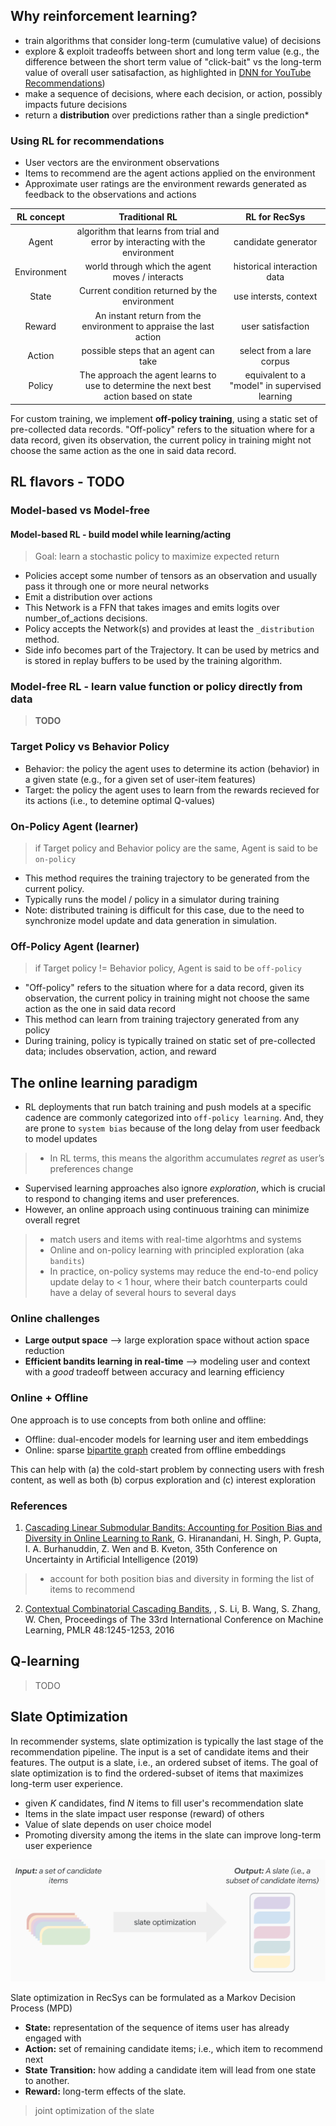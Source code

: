 ## Why reinforcement learning?
* train algorithms that consider long-term (cumulative value) of decisions
* explore & exploit tradeoffs between short and long term value (e.g., the difference between the short term value of "click-bait" vs the long-term value of overall user satisafaction, as highlighted in  [DNN for YouTube Recommendations](https://static.googleusercontent.com/media/research.google.com/en//pubs/archive/45530.pdf))
* make a sequence of decisions, where each decision, or action, possibly impacts future decisions
* return a **distribution** over predictions rather than a single prediction*

### Using RL for recommendations
* User vectors are the environment observations
* Items to recommend are the agent actions applied on the environment
* Approximate user ratings are the environment rewards generated as feedback to the observations and actions

| RL concept | Traditional RL | RL for RecSys |
| :--------: | :------------: | :-----------: |
|   Agent    | algorithm that learns from trial and error by interacting with the environment | candidate generator |
| Environment| world through which the agent moves / interacts | historical interaction data | 
|   State    | Current condition returned by the environment | use intersts, context |
|   Reward   | An instant return from the environment to appraise the last action | user satisfaction |
|   Action   | possible steps that an agent can take | select from a lare corpus |
|   Policy   | The approach the agent learns to use to determine the next best action based on state | equivalent to a "model" in supervised learning |

For custom training, we implement **off-policy training**, using a static set of pre-collected data records. "Off-policy" refers to the situation where for a data record, given its observation, the current policy in training might not choose the same action as the one in said data record.

## RL flavors - TODO

### Model-based vs Model-free

#### Model-based RL - build model while learning/acting

> Goal: learn a stochastic policy to maximize expected return

* Policies accept some number of tensors as an observation and usually pass it through one or more neural networks
* Emit a distribution over actions
* This Network is a FFN that takes images and emits logits over number_of_actions decisions.
* Policy accepts the Network(s) and provides at least the `_distribution` method.
* Side info becomes part of the Trajectory.  It can be used by metrics and is stored in replay buffers to be used by the training algorithm.

### Model-free RL - learn value function or policy directly from data

> **TODO**


### Target Policy vs Behavior Policy

* Behavior: the policy the agent uses to determine its action (behavior) in a given state (e.g., for a given set of user-item features)
* Target: the policy the agent uses to learn from the rewards recieved for its actions (i.e., to detemine optimal Q-values)

### On-Policy Agent (learner)

> if Target policy and Behavior policy are the same, Agent is said to be `on-policy`

* This method requires the training trajectory to be generated from the current policy.
* Typically runs the model / policy in a simulator during training
* Note: distributed training is difficult for this case, due to the need to synchronize model update and data generation in simulation.

### Off-Policy Agent (learner)

> if Target policy != Behavior policy, Agent is said to be `off-policy`

* "Off-policy" refers to the situation where for a data record, given its observation, the current policy in training might not choose the same action as the one in said data record
* This method can learn from training trajectory generated from any policy
* During training, policy is typically trained on static set of pre-collected data; includes observation, action, and reward


## The online learning paradigm
* RL deployments that run batch training and push models at a specific cadence are commonly categorized into `off-policy learning`. And, they are prone to `system bias` because of the long delay from user feedback to model updates
> * In RL terms, this means the algorithm accumulates *regret* as user’s preferences change
* Supervised learning approaches also ignore *exploration*, which is crucial to respond to changing items and user preferences. 
* However, an online approach using continuous training can minimize overall regret
> * match users and items with real-time algorhtms and systems
> * Online and on-policy learning with principled exploration (aka `bandits`)
> * In practice, on-policy systems may reduce the end-to-end policy update delay to < 1 hour, where their batch counterparts could have a delay of several hours to several days 

### Online challenges 
* **Large output space** --> large exploration space without action space reduction
* **Efficient bandits learning in real-time** --> modeling user and context with a *good* tradeoff between accuracy and learning efficiency

### Online + Offline
One approach is to use concepts from both online and offline:
* Offline: dual-encoder models for learning user and item embeddings
* Online: sparse [bipartite graph](https://www.geeksforgeeks.org/bipartite-graph/#:~:text=A%20Bipartite%20Graph%20is%20a,V%20and%20v%20to%20U.) created from offline embeddings

This can help with (a) the cold-start problem by connecting users with fresh content, as well as both (b) corpus exploration and (c) interest exploration

### References
1. [Cascading Linear Submodular Bandits: Accounting for Position Bias and Diversity in Online Learning to Rank](http://auai.org/uai2019/proceedings/papers/248.pdf), G. Hiranandani, H. Singh, P. Gupta, I. A. Burhanuddin, Z. Wen and B. Kveton, 35th Conference on Uncertainty in Artificial Intelligence (2019)
> * account for both position bias and diversity in forming the list of items to recommend
2. [Contextual Combinatorial Cascading Bandits](http://proceedings.mlr.press/v48/lif16.html), , S. Li, B. Wang, S. Zhang, W. Chen, Proceedings of The 33rd International Conference on Machine Learning, PMLR 48:1245-1253, 2016

## Q-learning

> TODO

## Slate Optimization
In recommender systems, slate optimization is typically the last stage of the recommendation pipeline. The input is a set of candidate items and their features. The output is a slate, i.e., an ordered subset of items. The goal of slate optimization is to find the ordered-subset of items that maximizes long-term user experience. 
* given *K* candidates, find *N* items to fill user's recommendation slate
* Items in the slate impact user response (reward) of others 
* Value of slate depends on user choice model
* Promoting diversity among the items in the slate can improve long-term user experience

![alt text](https://github.com/tottenjordan/tf_vertex_agents/blob/main/imgs/slate_optimization_high_level.png)

Slate optimization in RecSys can be formulated as a Markov Decision Process (MPD)
* **State:** representation of the sequence of items user has already engaged with
* **Action:** set of remaining candidate items; i.e., which item to recommend next
* **State Transition:** how adding a candidate item will lead from one state to another.
* **Reward:** long-term effects of the slate.

> joint optimization of the slate